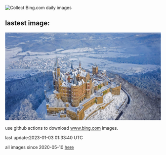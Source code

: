 ![Collect Bing.com daily images](https://github.com/counter2015/bing-daily-images/workflows/Collect%20Bing.com%20daily%20images/badge.svg)
## lastest image:
![](images/HohenzollernBurg.jpg)

use github actions to download www.bing.com images.

last update:2023-01-03 01:33:40 UTC

all images since 2020-05-10 [here](https://github.com/counter2015/bing-daily-images/tree/master/images) 
